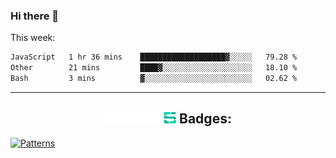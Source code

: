 ### Hi there 👋

This week:
<!--START_SECTION:waka-->

```txt
JavaScript   1 hr 36 mins    ███████████████████▓░░░░░   79.28 %
Other        21 mins         ████▓░░░░░░░░░░░░░░░░░░░░   18.10 %
Bash         3 mins          ▓░░░░░░░░░░░░░░░░░░░░░░░░   02.62 %
```

<!--END_SECTION:waka-->

---

<h2 style="text-align:center; font-weight: bold;" align="center"><img src="https://github.com/layer5io/layer5/blob/master/.github/assets/images/layer5/layer5-light-no-trim.svg" width="115px"> Badges: </h2>

<a href= "https://meshery.layer5.io/user/04079145-d65d-4d0f-a40e-533d358bea83?tab=badges"><img height="224px" src = "https://badges.layer5.io/assets/badges/patterns/patterns.png" alt = "Patterns" /></a>
